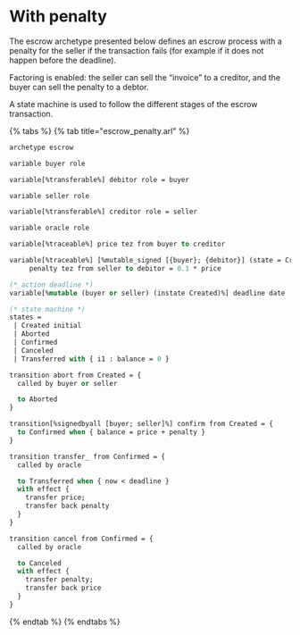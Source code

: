 # With penalty

The escrow archetype presented below defines an escrow process with a penalty for the seller if the transaction fails \(for example if it does not happen before the deadline\).

Factoring is enabled: the seller can sell the “invoice” to a creditor, and the buyer can sell the penalty to a debtor.

A state machine is used to follow the different stages of the escrow transaction.

{% tabs %}
{% tab title="escrow\_penalty.arl" %}
```ocaml
archetype escrow

variable buyer role

variable[%transferable%] debitor role = buyer

variable seller role

variable[%transferable%] creditor role = seller

variable oracle role

variable[%traceable%] price tez from buyer to creditor

variable[%traceable%] [%mutable_signed [{buyer}; {debitor}] (state = Created)%]
     penalty tez from seller to debitor = 0.1 * price

(* action deadline *)
variable[%mutable (buyer or seller) (instate Created)%] deadline date

(* state machine *)
states =
 | Created initial
 | Aborted
 | Confirmed
 | Canceled
 | Transferred with { i1 : balance = 0 }

transition abort from Created = {
  called by buyer or seller

  to Aborted
}

transition[%signedbyall [buyer; seller]%] confirm from Created = {
  to Confirmed when { balance = price + penalty }
}

transition transfer_ from Confirmed = {
  called by oracle

  to Transferred when { now < deadline }
  with effect {
    transfer price;
    transfer back penalty
  }
}

transition cancel from Confirmed = {
  called by oracle

  to Canceled
  with effect {
    transfer penalty;
    transfer back price
  }
}

```
{% endtab %}
{% endtabs %}



